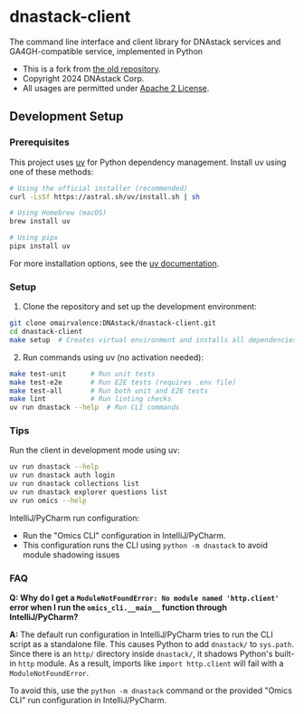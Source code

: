 # dnastack-client
The command line interface and client library for DNAstack services and GA4GH-compatible service, implemented in Python

* This is a fork from [the old repository](https://github.com/DNAstack/dnastack-client-library).
* Copyright 2024 DNAstack Corp.
* All usages are permitted under [Apache 2 License](LICENSE).

## Development Setup

### Prerequisites

This project uses [uv](https://github.com/astral-sh/uv) for Python dependency management. Install uv using one of these methods:

```bash
# Using the official installer (recommended)
curl -LsSf https://astral.sh/uv/install.sh | sh

# Using Homebrew (macOS)
brew install uv

# Using pipx
pipx install uv
```

For more installation options, see the [uv documentation](https://docs.astral.sh/uv/getting-started/installation/).

### Setup

1. Clone the repository and set up the development environment:
```bash
git clone omairvalence:DNAstack/dnastack-client.git
cd dnastack-client
make setup  # Creates virtual environment and installs all dependencies
```

2. Run commands using uv (no activation needed):
```bash
make test-unit      # Run unit tests
make test-e2e       # Run E2E tests (requires .env file)
make test-all       # Run both unit and E2E tests
make lint           # Run linting checks
uv run dnastack --help  # Run CLI commands
```


### Tips

Run the client in development mode using uv:
```bash
uv run dnastack --help
uv run dnastack auth login
uv run dnastack collections list
uv run dnastack explorer questions list
uv run omics --help
```

IntelliJ/PyCharm run configuration:
   - Run the "Omics CLI" configuration in IntelliJ/PyCharm.
   - This configuration runs the CLI using `python -m dnastack` to avoid module shadowing issues

### FAQ

**Q: Why do I get a `ModuleNotFoundError: No module named 'http.client'` error when I run the `omics_cli.__main__` function 
through IntelliJ/PyCharm?**

**A:**  The default run configuration in IntelliJ/PyCharm tries to run the CLI script as a standalone file. 
This causes Python to add `dnastack/` to `sys.path`. Since there is an `http/` directory inside `dnastack/`, it shadows 
Python's built-in `http` module. As a result, imports like `import http.client` will fail with a `ModuleNotFoundError`.  

To avoid this, use the `python -m dnastack` command or the provided "Omics CLI" run configuration in IntelliJ/PyCharm.
